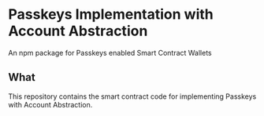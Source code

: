 # Passkeys Implementation with Account Abstraction

An npm package for Passkeys enabled Smart Contract Wallets

## What
This repository contains the smart contract code for implementing Passkeys with Account Abstraction.

